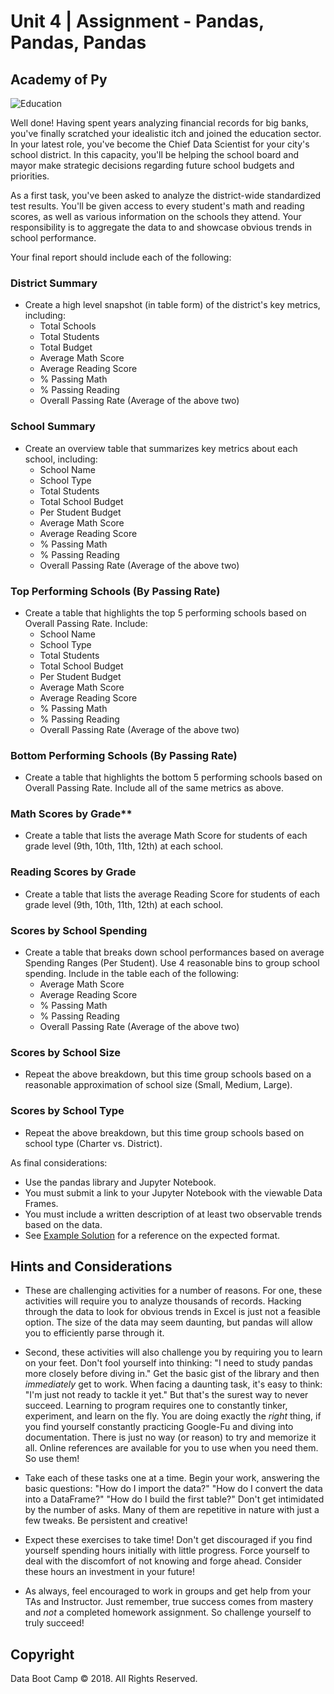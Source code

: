 # Unit 4 | Assignment - Pandas, Pandas, Pandas
## Academy of Py

![Education](Images/education.jpg)

Well done! Having spent years analyzing financial records for big banks, you've finally scratched your idealistic itch and joined the education sector. In your latest role, you've become the Chief Data Scientist for your city's school district. In this capacity, you'll be helping the  school board and mayor make strategic decisions regarding future school budgets and priorities.

As a first task, you've been asked to analyze the district-wide standardized test results. You'll be given access to every student's math and reading scores, as well as various information on the schools they attend. Your responsibility is to aggregate the data to and showcase obvious trends in school performance.

Your final report should include each of the following:

### District Summary

* Create a high level snapshot (in table form) of the district's key metrics, including:
  * Total Schools
  * Total Students
  * Total Budget
  * Average Math Score
  * Average Reading Score
  * % Passing Math
  * % Passing Reading
  * Overall Passing Rate (Average of the above two)

### School Summary

* Create an overview table that summarizes key metrics about each school, including:
  * School Name
  * School Type
  * Total Students
  * Total School Budget
  * Per Student Budget
  * Average Math Score
  * Average Reading Score
  * % Passing Math
  * % Passing Reading
  * Overall Passing Rate (Average of the above two)

### Top Performing Schools (By Passing Rate)

* Create a table that highlights the top 5 performing schools based on Overall Passing Rate. Include:
  * School Name
  * School Type
  * Total Students
  * Total School Budget
  * Per Student Budget
  * Average Math Score
  * Average Reading Score
  * % Passing Math
  * % Passing Reading
  * Overall Passing Rate (Average of the above two)

### Bottom Performing Schools (By Passing Rate)

* Create a table that highlights the bottom 5 performing schools based on Overall Passing Rate. Include all of the same metrics as above.

### Math Scores by Grade\*\*

* Create a table that lists the average Math Score for students of each grade level (9th, 10th, 11th, 12th) at each school.

### Reading Scores by Grade

* Create a table that lists the average Reading Score for students of each grade level (9th, 10th, 11th, 12th) at each school.

### Scores by School Spending

* Create a table that breaks down school performances based on average Spending Ranges (Per Student). Use 4 reasonable bins to group school spending. Include in the table each of the following:
  * Average Math Score
  * Average Reading Score
  * % Passing Math
  * % Passing Reading
  * Overall Passing Rate (Average of the above two)

### Scores by School Size

* Repeat the above breakdown, but this time group schools based on a reasonable approximation of school size (Small, Medium, Large).

### Scores by School Type

* Repeat the above breakdown, but this time group schools based on school type (Charter vs. District).

As final considerations:

* Use the pandas library and Jupyter Notebook.
* You must submit a link to your Jupyter Notebook with the viewable Data Frames.
* You must include a written description of at least two observable trends based on the data.
* See [Example Solution](PyCitySchools/PyCitySchools_starter.ipynb) for a reference on the expected format.

## Hints and Considerations

* These are challenging activities for a number of reasons. For one, these activities will require you to analyze thousands of records. Hacking through the data to look for obvious trends in Excel is just not a feasible option. The size of the data may seem daunting, but pandas will allow you to efficiently parse through it.

* Second, these activities will also challenge you by requiring you to learn on your feet. Don't fool yourself into thinking: "I need to study pandas more closely before diving in." Get the basic gist of the library and then _immediately_ get to work. When facing a daunting task, it's easy to think: "I'm just not ready to tackle it yet." But that's the surest way to never succeed. Learning to program requires one to constantly tinker, experiment, and learn on the fly. You are doing exactly the _right_ thing, if you find yourself constantly practicing Google-Fu and diving into documentation. There is just no way (or reason) to try and memorize it all. Online references are available for you to use when you need them. So use them!

* Take each of these tasks one at a time. Begin your work, answering the basic questions: "How do I import the data?" "How do I convert the data into a DataFrame?" "How do I build the first table?" Don't get intimidated by the number of asks. Many of them are repetitive in nature with just a few tweaks. Be persistent and creative!

* Expect these exercises to take time! Don't get discouraged if you find yourself spending  hours initially with little progress. Force yourself to deal with the discomfort of not knowing and forge ahead. Consider these hours an investment in your future!

* As always, feel encouraged to work in groups and get help from your TAs and Instructor. Just remember, true success comes from mastery and _not_ a completed homework assignment. So challenge yourself to truly succeed!

## Copyright

Data Boot Camp © 2018. All Rights Reserved.
